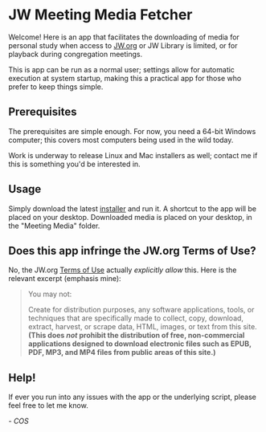 # JW Meeting Media Fetcher

Welcome! Here is an app that facilitates the downloading of media for personal study when access to [JW.org](https://www.jw.org) or JW Library is limited, or for playback during congregation meetings.

This is app can be run as a normal user; settings allow for automatic execution at system startup, making this a practical app for those who prefer to keep things simple.

## Prerequisites

The prerequisites are simple enough. For now, you need a 64-bit Windows computer; this covers most computers being used in the wild today.

Work is underway to release Linux and Mac installers as well; contact me if this is something you'd be interested in.


## Usage

Simply download the latest [installer](/sircharlo/jw-meeting-media-fetcher/releases) and run it. A shortcut to the app will be placed on your desktop. Downloaded media is placed on your desktop, in the "Meeting Media" folder.


## Does this app infringe the JW.org Terms of Use?

No, the JW.org [Terms of Use](https://www.jw.org/en/terms-of-use) actually *explicitly allow* this. Here is the relevant excerpt (emphasis mine):

>You may not:
>
> Create for distribution purposes, any software applications, tools, or techniques that are specifically made to collect, copy, download, extract, harvest, or scrape data, HTML, images, or text from this site. **(This does *not* prohibit the distribution of free, non-commercial applications designed to download electronic files such as EPUB, PDF, MP3, and MP4 files from public areas of this site.)**

## Help!

If ever you run into any issues with the app or the underlying script, please feel free to let me know.

*- COS*
